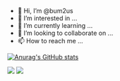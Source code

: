 - 👋 Hi, I’m @bum2us
- 👀 I’m interested in ...
- 🌱 I’m currently learning ...
- 💞️ I’m looking to collaborate on ...
- 📫 How to reach me ...

<!---
bum2us/bum2us is a ✨ special ✨ repository because its `README.md` (this file) appears on your GitHub profile.
You can click the Preview link to take a look at your changes.
--->

[![Anurag's GitHub stats](https://github-readme-stats.vercel.app/api?username=bum2us)](https://github.com/bum2us/github-readme-stats)

<img src="https://img.shields.io/badge/C#-FFCA28?style=flat-square&logo=Amazon&logoColor=#FFD000"/>
<img src="https://img.shields.io/badge/C Sharp-FFCA28?style=flat-square&logo=AlloCiné&logoColor=#FFD000"/>
